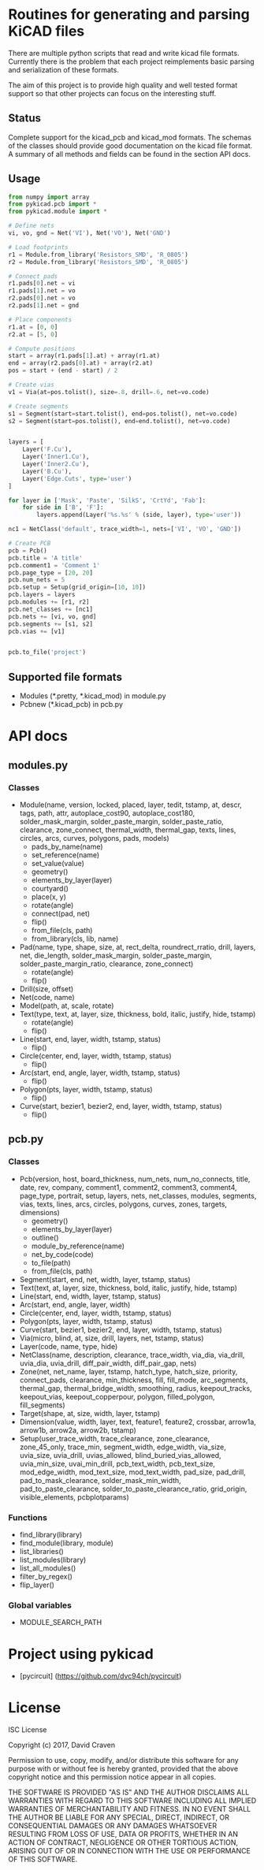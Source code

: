 # Routines for generating and parsing KiCAD files

There are multiple python scripts that read and write kicad file
formats. Currently there is the problem that each project reimplements
basic parsing and serialization of these formats.

The aim of this project is to provide high quality and well tested
format support so that other projects can focus on the interesting
stuff.

## Status
Complete support for the kicad_pcb and kicad_mod formats.  The schemas of the
classes should provide good documentation on the kicad file format.  A summary
of all methods and fields can be found in the section API docs.

## Usage
```python
from numpy import array
from pykicad.pcb import *
from pykicad.module import *

# Define nets
vi, vo, gnd = Net('VI'), Net('VO'), Net('GND')

# Load footprints
r1 = Module.from_library('Resistors_SMD', 'R_0805')
r2 = Module.from_library('Resistors_SMD', 'R_0805')

# Connect pads
r1.pads[0].net = vi
r1.pads[1].net = vo
r2.pads[0].net = vo
r2.pads[1].net = gnd

# Place components
r1.at = [0, 0]
r2.at = [5, 0]

# Compute positions
start = array(r1.pads[1].at) + array(r1.at)
end = array(r2.pads[0].at) + array(r2.at)
pos = start + (end - start) / 2

# Create vias
v1 = Via(at=pos.tolist(), size=.8, drill=.6, net=vo.code)

# Create segments
s1 = Segment(start=start.tolist(), end=pos.tolist(), net=vo.code)
s2 = Segment(start=pos.tolist(), end=end.tolist(), net=vo.code)


layers = [
    Layer('F.Cu'),
    Layer('Inner1.Cu'),
    Layer('Inner2.Cu'),
    Layer('B.Cu'),
    Layer('Edge.Cuts', type='user')
]

for layer in ['Mask', 'Paste', 'SilkS', 'CrtYd', 'Fab']:
    for side in ['B', 'F']:
        layers.append(Layer('%s.%s' % (side, layer), type='user'))

nc1 = NetClass('default', trace_width=1, nets=['VI', 'VO', 'GND'])

# Create PCB
pcb = Pcb()
pcb.title = 'A title'
pcb.comment1 = 'Comment 1'
pcb.page_type = [20, 20]
pcb.num_nets = 5
pcb.setup = Setup(grid_origin=[10, 10])
pcb.layers = layers
pcb.modules += [r1, r2]
pcb.net_classes += [nc1]
pcb.nets += [vi, vo, gnd]
pcb.segments += [s1, s2]
pcb.vias += [v1]


pcb.to_file('project')
```


## Supported file formats

* Modules (*.pretty, *.kicad_mod) in module.py
* Pcbnew (*.kicad_pcb) in pcb.py


# API docs
## modules.py
### Classes
* Module(name, version, locked, placed, layer, tedit, tstamp, at, descr, tags,
         path, attr, autoplace_cost90, autoplace_cost180, solder_mask_margin,
         solder_paste_margin, solder_paste_ratio, clearance, zone_connect,
         thermal_width, thermal_gap, texts, lines, circles, arcs, curves,
         polygons, pads, models)
  * pads_by_name(name)
  * set_reference(name)
  * set_value(value)
  * geometry()
  * elements_by_layer(layer)
  * courtyard()
  * place(x, y)
  * rotate(angle)
  * connect(pad, net)
  * flip()
  * from_file(cls, path)
  * from_library(cls, lib, name)
* Pad(name, type, shape, size, at, rect_delta, roundrect_rratio, drill, layers,
      net, die_length, solder_mask_margin, solder_paste_margin, solder_paste_margin_ratio,
      clearance, zone_connect)
  * rotate(angle)
  * flip()
* Drill(size, offset)
* Net(code, name)
* Model(path, at, scale, rotate)
* Text(type, text, at, layer, size, thickness, bold, italic, justify, hide, tstamp)
  * rotate(angle)
  * flip()
* Line(start, end, layer, width, tstamp, status)
  * flip()
* Circle(center, end, layer, width, tstamp, status)
  * flip()
* Arc(start, end, angle, layer, width, tstamp, status)
  * flip()
* Polygon(pts, layer, width, tstamp, status)
  * flip()
* Curve(start, bezier1, bezier2, end, layer, width, tstamp, status)
  * flip()

## pcb.py
### Classes
* Pcb(version, host, board_thickness, num_nets, num_no_connects, title, date, rev,
      company, comment1, comment2, comment3, comment4, page_type, portrait,
      setup, layers, nets, net_classes, modules, segments, vias, texts, lines,
      arcs, circles, polygons, curves, zones, targets, dimensions)
  * geometry()
  * elements_by_layer(layer)
  * outline()
  * module_by_reference(name)
  * net_by_code(code)
  * to_file(path)
  * from_file(cls, path)
* Segment(start, end, net, width, layer, tstamp, status)
* Text(text, at, layer, size, thickness, bold, italic, justify, hide, tstamp)
* Line(start, end, width, layer, tstamp, status)
* Arc(start, end, angle, layer, width)
* Circle(center, end, layer, width, tstamp, status)
* Polygon(pts, layer, width, tstamp, status)
* Curve(start, bezier1, bezier2, end, layer, width, tstamp, status)
* Via(micro, blind, at, size, drill, layers, net, tstamp, status)
* Layer(code, name, type, hide)
* NetClass(name, description, clearance, trace_width, via_dia, via_drill,
           uvia_dia, uvia_drill, diff_pair_width, diff_pair_gap, nets)
* Zone(net, net_name, layer, tstamp, hatch_type, hatch_size, priority,
       connect_pads, clearance, min_thickness, fill, fill_mode, arc_segments,
       thermal_gap, thermal_bridge_width, smoothing, radius, keepout_tracks,
       keepout_vias, keepout_copperpour, polygon, filled_polygon, fill_segments)
* Target(shape, at, size, width, layer, tstamp)
* Dimension(value, width, layer, text, feature1, feature2, crossbar, arrow1a,
            arrow1b, arrow2a, arrow2b, tstamp)
* Setup(user_trace_width, trace_clearance, zone_clearance, zone_45_only,
        trace_min, segment_width, edge_width, via_size, uvia_size,
        uvia_drill, uvias_allowed, blind_buried_vias_allowed, uvia_min_size,
        uvai_min_drill, pcb_text_width, pcb_text_size, mod_edge_width,
        mod_text_size, mod_text_width, pad_size, pad_drill, pad_to_mask_clearance,
        solder_mask_min_width, pad_to_paste_clearance, solder_to_paste_clearance_ratio,
        grid_origin, visible_elements, pcbplotparams)

### Functions
* find_library(library)
* find_module(library, module)
* list_libraries()
* list_modules(library)
* list_all_modules()
* filter_by_regex()
* flip_layer()

### Global variables
* MODULE_SEARCH_PATH

# Project using pykicad
* [pycircuit] (https://github.com/dvc94ch/pycircuit)

# License
ISC License

Copyright (c) 2017, David Craven

Permission to use, copy, modify, and/or distribute this software for any
purpose with or without fee is hereby granted, provided that the above
copyright notice and this permission notice appear in all copies.

THE SOFTWARE IS PROVIDED "AS IS" AND THE AUTHOR DISCLAIMS ALL WARRANTIES WITH
REGARD TO THIS SOFTWARE INCLUDING ALL IMPLIED WARRANTIES OF MERCHANTABILITY
AND FITNESS. IN NO EVENT SHALL THE AUTHOR BE LIABLE FOR ANY SPECIAL, DIRECT,
INDIRECT, OR CONSEQUENTIAL DAMAGES OR ANY DAMAGES WHATSOEVER RESULTING FROM
LOSS OF USE, DATA OR PROFITS, WHETHER IN AN ACTION OF CONTRACT, NEGLIGENCE
OR OTHER TORTIOUS ACTION, ARISING OUT OF OR IN CONNECTION WITH THE USE OR
PERFORMANCE OF THIS SOFTWARE.
